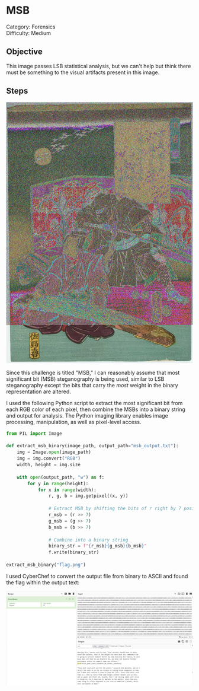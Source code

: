 # MSB

Category: Forensics  
Difficulty: Medium

## Objective

This image passes LSB statistical analysis, but we can't help but think there must be something to the visual artifacts present in this image.

## Steps

![image](image.png)

Since this challenge is titled "MSB," I can reasonably assume that most significant bit (MSB) steganography is being used, similar to LSB steganography except the bits that carry the *most* weight in the binary representation are altered.

I used the following Python script to extract the most significant bit from each RGB color of each pixel, then combine the MSBs into a binary string and output for analysis. The Python imaging library enables image processing, manipulation, as well as pixel-level access.

```python
from PIL import Image

def extract_msb_binary(image_path, output_path="msb_output.txt"):
    img = Image.open(image_path)
    img = img.convert("RGB")
    width, height = img.size

    with open(output_path, "w") as f:
        for y in range(height):
            for x in range(width):
                r, g, b = img.getpixel((x, y))

                # Extract MSB by shifting the bits of r right by 7 positions, moving the MSB to position 0
                r_msb = (r >> 7)
                g_msb = (g >> 7)
                b_msb = (b >> 7)

                # Combine into a binary string
                binary_str = f"{r_msb}{g_msb}{b_msb}"
                f.write(binary_str)

extract_msb_binary("flag.png")
```

I used CyberChef to convert the output file from binary to ASCII and found the flag within the output text:

![CyberChef](CyberChef.png)
